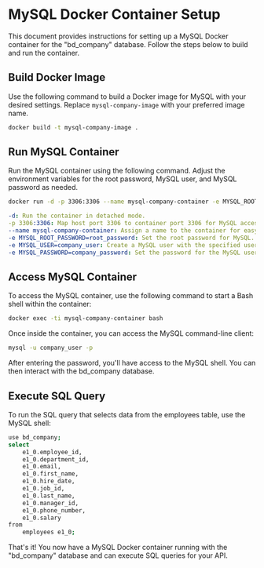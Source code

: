# MySQL Docker Container Setup

This document provides instructions for setting up a MySQL Docker container for the "bd_company" database. Follow the steps below to build and run the container.

## Build Docker Image

Use the following command to build a Docker image for MySQL with your desired settings. Replace `mysql-company-image` with your preferred image name.

```bash
docker build -t mysql-company-image .
```

## Run MySQL Container
Run the MySQL container using the following command. Adjust the environment variables for the root password, MySQL user, and MySQL password as needed.

```bash
docker run -d -p 3306:3306 --name mysql-company-container -e MYSQL_ROOT_PASSWORD=root_password -e MYSQL_USER=company_user -e MYSQL_PASSWORD=company_password mysql-company-image
```

```yaml
-d: Run the container in detached mode.
-p 3306:3306: Map host port 3306 to container port 3306 for MySQL access.
--name mysql-company-container: Assign a name to the container for easy reference.
-e MYSQL_ROOT_PASSWORD=root_password: Set the root password for MySQL.
-e MYSQL_USER=company_user: Create a MySQL user with the specified username.
-e MYSQL_PASSWORD=company_password: Set the password for the MySQL user.
```

## Access MySQL Container
To access the MySQL container, use the following command to start a Bash shell within the container:

```bash
docker exec -ti mysql-company-container bash
```

Once inside the container, you can access the MySQL command-line client:

```bash
mysql -u company_user -p
```

After entering the password, you'll have access to the MySQL shell. You can then interact with the bd_company database.

## Execute SQL Query

To run the SQL query that selects data from the employees table, use the MySQL shell:

```bash
use bd_company;
select
    e1_0.employee_id,
    e1_0.department_id,
    e1_0.email,
    e1_0.first_name,
    e1_0.hire_date,
    e1_0.job_id,
    e1_0.last_name,
    e1_0.manager_id,
    e1_0.phone_number,
    e1_0.salary 
from
    employees e1_0;
```

That's it! You now have a MySQL Docker container running with the "bd_company" database and can execute SQL queries for your API.